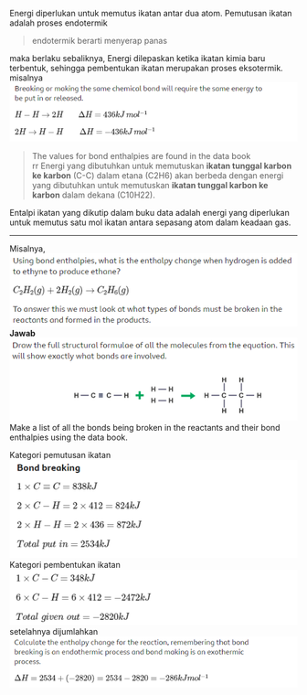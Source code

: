 Energi diperlukan untuk memutus ikatan antar dua atom. Pemutusan ikatan adalah proses endotermik

> endotermik berarti menyerap panas

maka berlaku sebaliknya, Energi dilepaskan ketika ikatan kimia baru terbentuk, sehingga pembentukan ikatan merupakan proses eksotermik. misalnya
![16c8ac5490383be538bf84e8a72cc64d.png](../../../../_resources/16c8ac5490383be538bf84e8a72cc64d.png)

> The values for bond enthalpies are found in the data book 	
rr
Energi yang dibutuhkan untuk memutuskan **ikatan tunggal karbon ke karbon** (C-C) dalam etana (C2H6) akan berbeda dengan energi yang dibutuhkan untuk memutuskan **ikatan tunggal karbon ke karbon** dalam dekana (C10H22).

Entalpi ikatan yang dikutip dalam buku data adalah energi yang diperlukan untuk memutus satu mol ikatan antara sepasang atom dalam keadaan gas.

***
Misalnya, 
![1dca16e8ef0c4a285fb3a68d6be6e33c.png](../../../../_resources/1dca16e8ef0c4a285fb3a68d6be6e33c.png)
**Jawab**
![8e791ce94b5a29b9112b35744f220afd.png](../../../../_resources/8e791ce94b5a29b9112b35744f220afd.png)
Make a list of all the bonds being broken in the reactants and their bond enthalpies using the data book.

Kategori pemutusan ikatan
![2a77a5db18100e02f6cff0c9d7a46943.png](../../../../_resources/2a77a5db18100e02f6cff0c9d7a46943.png)
Kategori pembentukan ikatan
![a624e5b8d646cf7cf935b3abdde48281.png](../../../../_resources/a624e5b8d646cf7cf935b3abdde48281.png)
setelahnya dijumlahkan
![ebc7647e3e24e2ee7c0e028d1495b83d.png](../../../../_resources/ebc7647e3e24e2ee7c0e028d1495b83d.png)